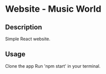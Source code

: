 # Website - Music World

## Description
Simple React website.

## Usage
Clone the app 
Run 'npm start' in your terminal. 
